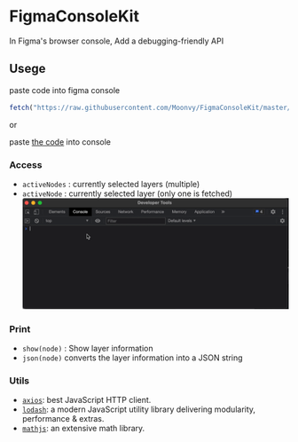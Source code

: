 # FigmaConsoleKit

In Figma's browser console, Add a debugging-friendly API

## Usege

paste code into figma console

```js
fetch("https://raw.githubusercontent.com/Moonvy/FigmaConsoleKit/master/dist/FigmaConsoleKit.js?v1.0.0").then((r) =>r.text().then((c) => eval(c)))
```

or

paste [the code](dist/FigmaConsoleKit.js) into console

### Access

-   `activeNodes` : currently selected layers (multiple)
-   `activeNode` : currently selected layer (only one is fetched)
    ![](./shot/shot.gif)

### Print

-   `show(node)` : Show layer information
-   `json(node)` converts the layer information into a JSON string

### Utils

-   [`axios`](): best JavaScript HTTP client.
-   [`lodash`](): a modern JavaScript utility library delivering modularity, performance & extras.
-   [`mathjs`](https://mathjs.org/): an extensive math library.
